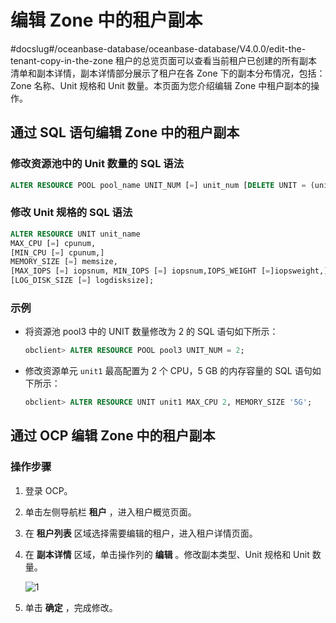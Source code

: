 # 编辑 Zone 中的租户副本
#docslug#/oceanbase-database/oceanbase-database/V4.0.0/edit-the-tenant-copy-in-the-zone
租户的总览页面可以查看当前租户已创建的所有副本清单和副本详情，副本详情部分展示了租户在各 Zone 下的副本分布情况，包括：Zone 名称、Unit 规格和 Unit 数量。本页面为您介绍编辑 Zone 中租户副本的操作。

## 通过 SQL 语句编辑 Zone 中的租户副本

### 修改资源池中的 Unit 数量的 SQL 语法

```sql
ALTER RESOURCE POOL pool_name UNIT_NUM [=] unit_num [DELETE UNIT = (unit_id_list)];
```

### 修改 Unit 规格的 SQL 语法

```sql
ALTER RESOURCE UNIT unit_name
MAX_CPU [=] cpunum, 
[MIN_CPU [=] cpunum,]
MEMORY_SIZE [=] memsize, 
[MAX_IOPS [=] iopsnum, MIN_IOPS [=] iopsnum,IOPS_WEIGHT [=]iopsweight,]
[LOG_DISK_SIZE [=] logdisksize];
```

### 示例

* 将资源池 pool3 中的 UNIT 数量修改为 2 的 SQL 语句如下所示：

    ```sql
    obclient> ALTER RESOURCE POOL pool3 UNIT_NUM = 2;
    ```

* 修改资源单元 `unit1` 最高配置为 2 个 CPU，5 GB 的内存容量的 SQL 语句如下所示：

    ```sql
    obclient> ALTER RESOURCE UNIT unit1 MAX_CPU 2, MEMORY_SIZE '5G';
    ```

## 通过 OCP 编辑 Zone 中的租户副本

### 操作步骤

1. 登录 OCP。

2. 单击左侧导航栏 **租户** ，进入租户概览页面。

3. 在 **租户列表** 区域选择需要编辑的租户，进入租户详情页面。

4. 在 **副本详情** 区域，单击操作列的 **编辑** 。修改副本类型、Unit 规格和 Unit 数量。

   ![1](https://help-static-aliyun-doc.aliyuncs.com/assets/img/zh-CN/5831070261/p271865.png)

5. 单击 **确定** ，完成修改。
